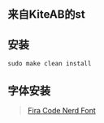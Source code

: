 来自KiteAB的st
------------

安装
------------
    sudo make clean install
字体安装
------------

> [Fira Code Nerd Font](https://github.com/ryanoasis/nerd-fonts/tree/master/patched-fonts/FiraCode)

